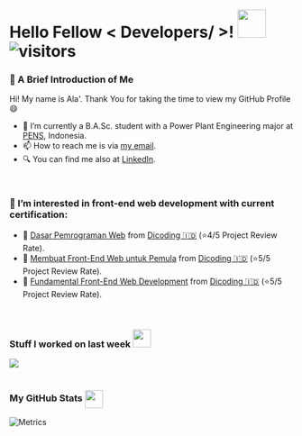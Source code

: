 # Hello Fellow < Developers/ >! <img src = "https://raw.githubusercontent.com/MartinHeinz/MartinHeinz/master/wave.gif" width = 50px> ![visitors](https://visitor-badge.glitch.me/badge?page_id=ubbadahala.ubbadahala)

### 🤙 A Brief Introduction of Me
Hi! My name is Ala'. Thank You for taking the time to view my GitHub Profile 😄 
- 🌱 I’m currently a B.A.Sc. student with a Power Plant Engineering major at [PENS](https://www.pens.ac.id), Indonesia.
- 📫 How to reach me is via [my email](mailto:muhammadubbadah@gmail.com?subject=[GitHub]%20Contacted%20from%20README.md).
- 🔍 You can find me also at [LinkedIn](https://www.linkedin.com/in/ubbadahala/).

<br>

### 👀 I’m interested in front-end web development with current certification:
- 📜 [Dasar Pemrograman Web](https://www.dicoding.com/certificates/07Z6LN2KYPQR) from [Dicoding 🇮🇩](https://www.dicoding.com) (⭐️4/5 Project Review Rate).
- 📜 [Membuat Front-End Web untuk Pemula](https://www.dicoding.com/certificates/53XEWNQDVXRN) from [Dicoding 🇮🇩](https://www.dicoding.com) (⭐️5/5 Project Review Rate).
- 📜 [Fundamental Front-End Web Development](https://www.dicoding.com/certificates/2VX32REO4PYQ) from [Dicoding 🇮🇩](https://www.dicoding.com) (⭐️5/5 Project Review Rate).

<br>

### Stuff I worked on last week  <img src = "https://media1.giphy.com/media/JZ40cnfnN11KycrvMF/giphy.gif?cid=ecf05e47a0n3gi1bfqntqmob8g9aid1oyj2wr3ds3mg700bl&rid=giphy.gif" width = 32px>
<a href="https://github.com/anuraghazra/github-readme-stats">
<img align="center" src="https://github-readme-stats.vercel.app/api/wakatime?username=@ubbadahala&compact=True"/>
</a>

<br>
<br>

### My GitHub Stats <img align="center" src = "https://media2.giphy.com/media/QssGEmpkyEOhBCb7e1/giphy.gif?cid=ecf05e47a0n3gi1bfqntqmob8g9aid1oyj2wr3ds3mg700bl&rid=giphy.gif" width = 32px>


![Metrics](https://metrics.lecoq.io/ubbadahala?template=terminal&base.header=0&base.activity=0&base.repositories=0&base.metadata=0&languages=1&languages.limit=8&languages.colors=github&languages.threshold=0%25&config.timezone=America%2FToronto)


<!---
ubbadahala/ubbadahala is a ✨ special ✨ repository because its `README.md` (this file) appears on your GitHub profile.
You can click the Preview link to take a look at your changes.
--->

